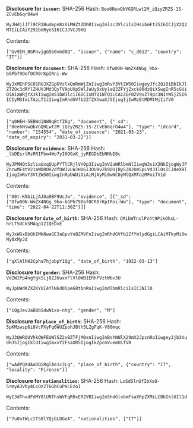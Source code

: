 __Disclosure for `issuer`:__
SHA-256 Hash: `Bee6NswQbVGQRLwt2M_iQzyZRZS-1S-ZCvEb6qrO4w4`


```
WyJHdjlJTl9CR1BudmpnRzViMHZtZDhRIiwgImlzc3VlciIsIHsibmFtZSI6ICJjX2Q2
MTIiLCAiY291bnRyeSI6ICJJVCJ9XQ
```

Contents:

```
["Gv9IN_BGPnvjgG5b0vmd8Q", "issuer", {"name": "c_d612", "country":
"IT"}]
```

__Disclosure for `document`:__
SHA-256 Hash: `Ofw00N-WmZX4NGg_9bo-bGPb79OofOCR0rKpIRni-Ww`


```
WyJxMEhFSC01RUJXZGpOVzlxQnRmWjZnIiwgImRvY3VtZW50IiwgeyJfc2QiOiBbIkJl
ZTZOc3dRYlZHUVJMd3QyTV9pUXp5WlJaUy0xUy1aQ3ZFYjZxck80dzQiXSwgInR5cGUi
OiAiaWRjYXJkIiwgIm51bWJlciI6ICIxNTQ1NTQiLCAiZGF0ZV9vZl9pc3N1YW5jZSI6
ICIyMDIxLTAzLTIzIiwgImRhdGVfb2ZfZXhwaXJ5IjogIjIwMzEtMDMtMjIifV0
```

Contents:

```
["q0HEH-5EBWdjNW9qBtfZ6g", "document", {"_sd":
["Bee6NswQbVGQRLwt2M_iQzyZRZS-1S-ZCvEb6qrO4w4"], "type": "idcard",
"number": "154554", "date_of_issuance": "2021-03-23",
"date_of_expiry": "2031-03-22"}]
```

__Disclosure for `evidence`:__
SHA-256 Hash: `_lbDEsrlRsRRIFbm4Wo7yI6OGxK_jyREGDbEbNNbE8c`


```
WyJPMHQtSzliaUxqQUpPYTlCRjlVY0p3IiwgImV2aWRlbmNlIiwgW3siX3NkIjogWyJP
ZncwME4tV21aWDROR2dfOWJvLWJHUGI3OU9vZk9DUjByS3BJUm5pLVd3Il0sICJ0eXBl
IjogImRvY3VtZW50IiwgInRpbWUiOiAiMjAyMi0wNC0yMlQxMTozMFoifV1d
```

Contents:

```
["O0t-K9biLjAJOa9BF9UcJw", "evidence", [{"_sd":
["Ofw00N-WmZX4NGg_9bo-bGPb79OofOCR0rKpIRni-Ww"], "type": "document",
"time": "2022-04-22T11:30Z"}]]
```

__Disclosure for `date_of_birth`:__
SHA-256 Hash: `CMibWTnxlPV4t9PikOhxL-hrLT5UCkSMAqp1ZIQEDxE`


```
WyJxWGxBbGhIMkNwaGE3aGpvYnBZMVFnIiwgImRhdGVfb2ZfYmlydGgiLCAiMTkyMi0w
My0xMyJd
```

Contents:

```
["qXlAlhH2Cpha7hjobpY1Qg", "date_of_birth", "1922-03-13"]
```

__Disclosure for `gender`:__
SHA-256 Hash: `VdZWIPp4ngYgkSij8ZJUuxnFlVl0WB1ERhPVztWbv3U`


```
WyJpUWdKZXZKYUI4YlNkd05peG8tbnRnIiwgImdlbmRlciIsICJNIl0
```

Contents:

```
["iQgJevJaB8bSdwNixo-ntg", "gender", "M"]
```

__Disclosure for `place_of_birth`:__
SHA-256 Hash: `5pKMzwsp6i8VcPXyFq6WUZpohJBth5LZgFqK-V86mqc`


```
WyJ3QWRQUVhkQWFEUWlSZ2xBZTFjM0xnIiwgInBsYWNlX29mX2JpcnRoIiwgeyJjb3Vu
dHJ5IjogIklUIiwgImxvY2FsaXR5IjogIkZpcmVuemUifV0
```

Contents:

```
["wAdPQXdAaDQiRglAe1c3Lg", "place_of_birth", {"country": "IT",
"locality": "Firenze"}]
```

__Disclosure for `nationalities`:__
SHA-256 Hash: `LxSdSlnUfIbXsO-5rmyA3Vhy4CcQzZT6GbCuPHLEzoI`


```
WyI3dThvdFdMY0lUNThsWVFqR0xER2VBIiwgIm5hdGlvbmFsaXRpZXMiLCBbIklUIl1d
```

Contents:

```
["7u8otWLcIT58lYQjGLDGeA", "nationalities", ["IT"]]
```